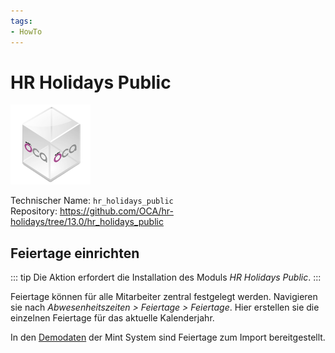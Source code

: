 ```yaml
---
tags:
- HowTo
---
```

# HR Holidays Public
![icon_oca_app](assets/icon_oca_app.png)

Technischer Name: `hr_holidays_public`\
Repository: <https://github.com/OCA/hr-holidays/tree/13.0/hr_holidays_public>

## Feiertage einrichten

::: tip
Die Aktion erfordert die Installation des Moduls *HR Holidays Public*.
:::

Feiertage können für alle Mitarbeiter zentral festgelegt werden. Navigieren sie nach *Abwesenheitszeiten > Feiertage > Feiertage*. Hier erstellen sie die einzelnen Feiertage für das aktuelle Kalenderjahr.

In den [Demodaten](Datenmanagement.md#Demodaten%20anzeigen) der Mint System sind Feiertage zum Import bereitgestellt.